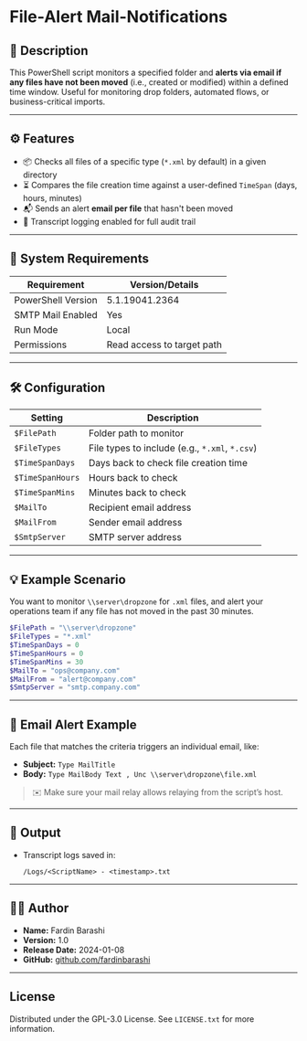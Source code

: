 # File-Alert Mail-Notifications
## 📄 Description

This PowerShell script monitors a specified folder and **alerts via email if any files have not been moved** (i.e., created or modified) within a defined time window. Useful for monitoring drop folders, automated flows, or business-critical imports.

---

## ⚙️ Features

- 📦 Checks all files of a specific type (`*.xml` by default) in a given directory
- ⏳ Compares the file creation time against a user-defined `TimeSpan` (days, hours, minutes)
- 📬 Sends an alert **email per file** that hasn't been moved
- 🧾 Transcript logging enabled for full audit trail

---

## 📌 System Requirements

| Requirement             | Version/Details            |
|--------------------------|----------------------------|
| PowerShell Version       | 5.1.19041.2364             |
| SMTP Mail Enabled        | Yes                        |
| Run Mode                 | Local                      |
| Permissions              | Read access to target path |

---

## 🛠️ Configuration

| Setting         | Description                                    |
|----------------|------------------------------------------------|
| `$FilePath`     | Folder path to monitor                         |
| `$FileTypes`    | File types to include (e.g., `*.xml`, `*.csv`) |
| `$TimeSpanDays` | Days back to check file creation time          |
| `$TimeSpanHours`| Hours back to check                            |
| `$TimeSpanMins` | Minutes back to check                          |
| `$MailTo`       | Recipient email address                        |
| `$MailFrom`     | Sender email address                           |
| `$SmtpServer`   | SMTP server address                            |

---

## 💡 Example Scenario

You want to monitor `\\server\dropzone` for `.xml` files, and alert your operations team if any file has not moved in the past 30 minutes.

```powershell
$FilePath = "\\server\dropzone"
$FileTypes = "*.xml"
$TimeSpanDays = 0
$TimeSpanHours = 0
$TimeSpanMins = 30
$MailTo = "ops@company.com"
$MailFrom = "alert@company.com"
$SmtpServer = "smtp.company.com"
```

---

## 📨 Email Alert Example

Each file that matches the criteria triggers an individual email, like:

- **Subject:** `Type MailTitle`
- **Body:** `Type MailBody Text , Unc \\server\dropzone\file.xml`

> ✉️ Make sure your mail relay allows relaying from the script’s host.

---

## 📂 Output

- Transcript logs saved in:
  ```
  /Logs/<ScriptName> - <timestamp>.txt
  ```

---

## 🧑‍💻 Author

- **Name:** Fardin Barashi  
- **Version:** 1.0  
- **Release Date:** 2024-01-08  
- **GitHub:** [github.com/fardinbarashi](https://github.com/fardinbarashi)

---



<!-- LICENSE -->
## License
Distributed under the GPL-3.0 License. See `LICENSE.txt` for more information.






